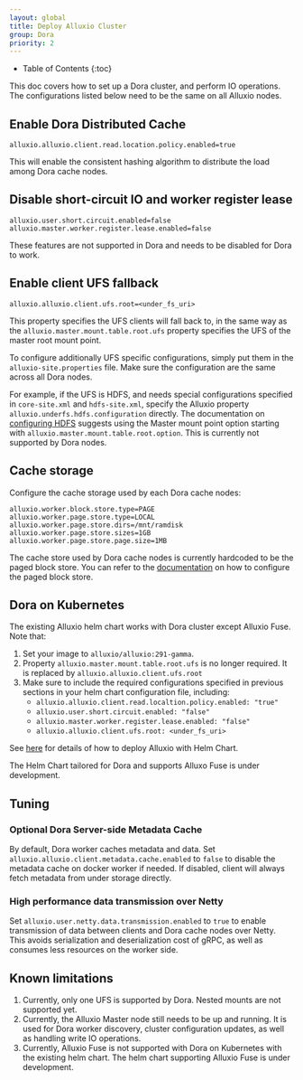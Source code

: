 ```yaml
---
layout: global
title: Deploy Alluxio Cluster
group: Dora
priority: 2
---
```


* Table of Contents
  {:toc}

This doc covers how to set up a Dora cluster, and perform IO operations. The configurations listed below need
to be the same on all Alluxio nodes.

## Enable Dora Distributed Cache

```properties
alluxio.alluxio.client.read.location.policy.enabled=true
```

This will enable the consistent hashing algorithm to distribute the load among Dora cache nodes.

## Disable short-circuit IO and worker register lease

```properties
alluxio.user.short.circuit.enabled=false
alluxio.master.worker.register.lease.enabled=false
```

These features are not supported in Dora and needs to be disabled for Dora to work.

## Enable client UFS fallback

```properties
alluxio.alluxio.client.ufs.root=<under_fs_uri>
```

This property specifies the UFS clients will fall back to, in the same way as the
`alluxio.master.mount.table.root.ufs` property specifies the UFS of the master root mount point.

To configure additionally UFS specific configurations, simply put them in the `alluxio-site.properties` file. Make sure
the configuration are the same across all Dora nodes.

For example, if the UFS is HDFS, and needs special configurations specified in `core-site.xml` and `hdfs-site.xml`,
specify the Alluxio property `alluxio.underfs.hdfs.configuration` directly. The documentation on
[configuring HDFS](https://github.com/Alluxio/alluxio/blob/dora/docs/en/ufs/HDFS.md#specify-hdfs-configuration-location) suggests using
the Master mount point option starting with `alluxio.master.mount.table.root.option`. This is currently not supported
by Dora nodes.

## Cache storage

Configure the cache storage used by each Dora cache nodes:

```properties
alluxio.worker.block.store.type=PAGE
alluxio.worker.page.store.type=LOCAL
alluxio.worker.page.store.dirs=/mnt/ramdisk
alluxio.worker.page.store.sizes=1GB
alluxio.worker.page.store.page.size=1MB
```

The cache store used by Dora cache nodes is currently hardcoded to be the paged block store. You can refer to the
[documentation](https://github.com/Alluxio/alluxio/blob/dora/docs/en/core-services/Caching.md#experimental-paging-worker-storage)
on how to configure the paged block store.

## Dora on Kubernetes

The existing Alluxio helm chart works with Dora cluster except Alluxio Fuse. Note that:
1. Set your image to `alluxio/alluxio:291-gamma`.
2. Property `alluxio.master.mount.table.root.ufs` is no longer required. It is replaced by `alluxio.alluxio.client.ufs.root`
3. Make sure to include the required configurations specified in previous sections in your helm chart configuration file, including:
    - `alluxio.alluxio.client.read.localtion.policy.enabled: "true"`
    - `alluxio.user.short.circuit.enabled: "false"`
    - `alluxio.master.worker.register.lease.enabled: "false"`
    - `alluxio.alluxio.client.ufs.root: <under_fs_uri>`


See [here](https://docs.alluxio.io/os/user/edge/en/kubernetes/Running-Alluxio-On-Kubernetes.html) 
for details of how to deploy Alluxio with Helm Chart.

The Helm Chart tailored for Dora and supports Alluxo Fuse is under development.

## Tuning

### Optional Dora Server-side Metadata Cache

By default, Dora worker caches metadata and data.
Set `alluxio.alluxio.client.metadata.cache.enabled` to `false` to disable the metadata cache on docker worker if needed.
If disabled, client will always fetch metadata from under storage directly.

### High performance data transmission over Netty

Set `alluxio.user.netty.data.transmission.enabled` to `true` to enable transmission of data between clients and
Dora cache nodes over Netty. This avoids serialization and deserialization cost of gRPC, as well as consumes less
resources on the worker side.

## Known limitations

1. Currently, only one UFS is supported by Dora. Nested mounts are not supported yet.
2. Currently, the Alluxio Master node still needs to be up and running. It is used for Dora worker discovery,
   cluster configuration updates, as well as handling write IO operations.
3. Currently, Alluxio Fuse is not supported with Dora on Kubernetes with the existing helm chart. The helm chart
   supporting Alluxio Fuse is under development.
